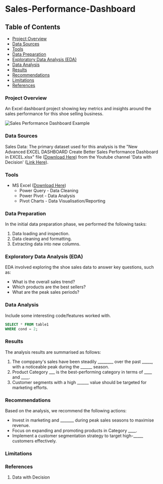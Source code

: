 # Sales-Performance-Dashboard

## Table of Contents

- [Project Overview](#project-overview)
- [Data Sources](#data-sources)
- [Tools](#tools)
- [Data Preparation](#Data-Preparation)
- [Exploratory Data Analysis (EDA)](#Exploratory-Data-Analysis-(EDA))
- [Data Analysis](#Data-Analysis)
- [Results](#Results)
- [Recommendations](#Recommendations)
- [Limitations](#Limitations)
- [References](#References)


### Project Overview
An Excel dashboard project showing key metrics and insights around the sales performance for this shoe selling business.

![Sales Performance Dashboard Example](https://github.com/user-attachments/assets/09d76a25-cc9a-4ded-910b-2f5da0ee25a6)

### Data Sources
Sales Data: The primary dataset used for this analysis is the "New Advanced EXCEL DASHBOARD  Create Better Sales Performance Dashboard in EXCEL.xlsx" file ([Download Here](https://drive.google.com/file/d/1T8r-OPm5QjbWIUHdFLxerdOw925h5v_f/view)) from the Youtube channel 'Data with Decision' ([Link Here](https://www.youtube.com/@datalab365)).


### Tools
- MS Excel ([Download Here](https://microsoft.com))
    - Power Query - Data Cleaning
    - Power Pivot - Data Analysis
    - Pivot Charts - Data Visualisation/Reporting


### Data Preparation
In the initial data preparation phase, we performed the following tasks:
1. Data loading and inspection.
2. Data cleaning and formatting.
3. Extracting data into new columns.


### Exploratory Data Analysis (EDA)
EDA involved exploring the shoe sales data to answer key questions, such as:
- What is the overall sales trend?
- Which products are the best sellers?
- What are the peak sales periods?


### Data Analysis
Include some interesting code/features worked with.

```sql
SELECT * FROM table1
WHERE cond = 2;
```

### Results
The analysis results are summarised as follows:
1. The comppany's sales have been steadily ________ over the past _____, with a noticeable peak during the ______ season.
2. Product Category ___ is the best-performing category in terms of ____ and ____.
3. Customer segments with a high ______ value should be targeted for marketing efforts.

### Recommendations
Based on the analysis, we recommend the following actions:
- Invest in marketing and _______ during peak sales seasons to maximise revenue.
- Focus on expanding and promoting products in Category ____.
- Implement a customer segmentation strategy to target high-_____ customers effectively.

### Limitations



### References
1. Data with Decision
